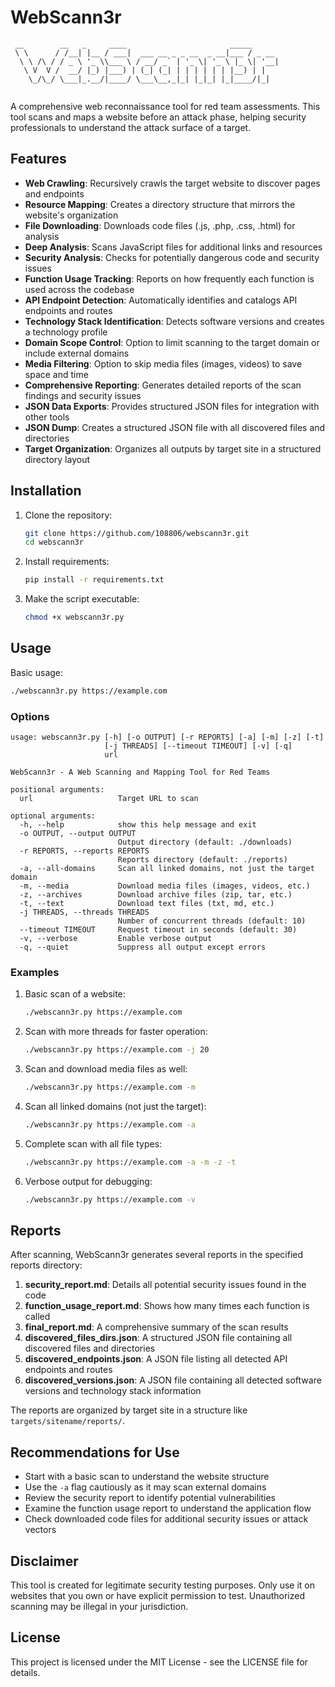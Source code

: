 # WebScann3r

```
 __        __   _     ____                       _____      
 \ \      / /__| |__ / ___|  ___ __ _ _ __  _ __|___ / _ __ 
  \ \ /\ / / _ \ '_ \\___ \ / __/ _` | '_ \| '_ \ |_ \| '__|
   \ V  V /  __/ |_) |___) | (_| (_| | | | | | | |__) | |   
    \_/\_/ \___|_.__/|____/ \___\__,_|_| |_|_| |_|____/|_|   
                                                             
```

A comprehensive web reconnaissance tool for red team assessments. This tool scans and maps a website before an attack phase, helping security professionals to understand the attack surface of a target.

## Features

- **Web Crawling**: Recursively crawls the target website to discover pages and endpoints
- **Resource Mapping**: Creates a directory structure that mirrors the website's organization
- **File Downloading**: Downloads code files (.js, .php, .css, .html) for analysis
- **Deep Analysis**: Scans JavaScript files for additional links and resources
- **Security Analysis**: Checks for potentially dangerous code and security issues
- **Function Usage Tracking**: Reports on how frequently each function is used across the codebase
- **API Endpoint Detection**: Automatically identifies and catalogs API endpoints and routes
- **Technology Stack Identification**: Detects software versions and creates a technology profile
- **Domain Scope Control**: Option to limit scanning to the target domain or include external domains
- **Media Filtering**: Option to skip media files (images, videos) to save space and time
- **Comprehensive Reporting**: Generates detailed reports of the scan findings and security issues
- **JSON Data Exports**: Provides structured JSON files for integration with other tools
- **JSON Dump**: Creates a structured JSON file with all discovered files and directories
- **Target Organization**: Organizes all outputs by target site in a structured directory layout

## Installation

1. Clone the repository:
   ```bash
   git clone https://github.com/108806/webscann3r.git
   cd webscann3r
   ```

2. Install requirements:
   ```bash
   pip install -r requirements.txt
   ```

3. Make the script executable:
   ```bash
   chmod +x webscann3r.py
   ```

## Usage

Basic usage:
```bash
./webscann3r.py https://example.com
```

### Options

```
usage: webscann3r.py [-h] [-o OUTPUT] [-r REPORTS] [-a] [-m] [-z] [-t]
                     [-j THREADS] [--timeout TIMEOUT] [-v] [-q]
                     url

WebScann3r - A Web Scanning and Mapping Tool for Red Teams

positional arguments:
  url                   Target URL to scan

optional arguments:
  -h, --help            show this help message and exit
  -o OUTPUT, --output OUTPUT
                        Output directory (default: ./downloads)
  -r REPORTS, --reports REPORTS
                        Reports directory (default: ./reports)
  -a, --all-domains     Scan all linked domains, not just the target domain
  -m, --media           Download media files (images, videos, etc.)
  -z, --archives        Download archive files (zip, tar, etc.)
  -t, --text            Download text files (txt, md, etc.)
  -j THREADS, --threads THREADS
                        Number of concurrent threads (default: 10)
  --timeout TIMEOUT     Request timeout in seconds (default: 30)
  -v, --verbose         Enable verbose output
  -q, --quiet           Suppress all output except errors
```

### Examples

1. Basic scan of a website:
   ```bash
   ./webscann3r.py https://example.com
   ```

2. Scan with more threads for faster operation:
   ```bash
   ./webscann3r.py https://example.com -j 20
   ```

3. Scan and download media files as well:
   ```bash
   ./webscann3r.py https://example.com -m
   ```

4. Scan all linked domains (not just the target):
   ```bash
   ./webscann3r.py https://example.com -a
   ```

5. Complete scan with all file types:
   ```bash
   ./webscann3r.py https://example.com -a -m -z -t
   ```

6. Verbose output for debugging:
   ```bash
   ./webscann3r.py https://example.com -v
   ```

## Reports

After scanning, WebScann3r generates several reports in the specified reports directory:

1. **security_report.md**: Details all potential security issues found in the code
2. **function_usage_report.md**: Shows how many times each function is called
3. **final_report.md**: A comprehensive summary of the scan results
4. **discovered_files_dirs.json**: A structured JSON file containing all discovered files and directories
5. **discovered_endpoints.json**: A JSON file listing all detected API endpoints and routes
6. **discovered_versions.json**: A JSON file containing all detected software versions and technology stack information

The reports are organized by target site in a structure like `targets/sitename/reports/`.

## Recommendations for Use

- Start with a basic scan to understand the website structure
- Use the `-a` flag cautiously as it may scan external domains
- Review the security report to identify potential vulnerabilities 
- Examine the function usage report to understand the application flow
- Check downloaded code files for additional security issues or attack vectors

## Disclaimer

This tool is created for legitimate security testing purposes. Only use it on websites that you own or have explicit permission to test. Unauthorized scanning may be illegal in your jurisdiction.

## License

This project is licensed under the MIT License - see the LICENSE file for details.
